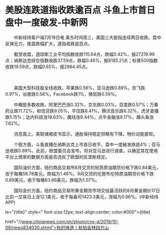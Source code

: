 # 美股连跌道指收跌逾百点 斗鱼上市首日盘中一度破发-中新网

　　中新经纬客户端7月18日电 美东时间周三，美国三大股指连续两日收跌。盘中反弹无力，尾盘跌幅扩大，道指收跌逾百点。

　　截至收盘，道琼斯工业平均指数收跌115.64点，跌幅0.42%，报27219.99点；纳斯达克综合指数收跌37.59点，跌幅0.46%，报8185.21点；标普500指数收跌19.59点，跌幅0.65%，报2984.45点。

　　

　　美国大型科技股全线收跌，苹果跌0.56%，亚马逊跌0.89%，奈飞跌0.97%，谷歌跌0.58%，Facebook跌1%，微软跌0.59%。

　　中概股多数收跌，阿里巴巴涨0.32%，京东跌0.03%，百度跌0.57%；万春药业跌11.72%，和信贷跌9.05%，华住跌8.41%，腾讯音乐跌6.32%，虎牙直播跌5.15%；达内科技涨18.63%，魔线涨9.44%，点牛金融涨8.17%，趣头条涨7.62%。

　　消息面上，美联储褐皮书显示，通胀保持稳定但略有下降，物价动能疲软。

　　个股方面，斗鱼直播在纳斯达克上市首日收平，盘中一度破发跌逾4%；亚马逊收跌0.89%，此前，欧盟委员会宣布，将对亚马逊进行调查，以确定其在使用平台上商家的数据方面是否违反了欧盟的反垄断规定。

　　国际油价方面，纽约商品交易所8月交货的轻质原油期货价格下跌0.84美元，收于每桶56.78美元，跌幅为1.46%。9月交货的伦敦布伦特原油期货价格下跌0.69美元，收于每桶63.66美元，跌幅为1.07%。

　　国际金价方面，纽约商品交易所黄金期货市场交投最活跃的8月黄金期价17日比前一交易日上涨12.1美元，收于每盎司1423.3美元，涨幅为0.86%。(中新经纬APP)

le="{title}" style=" font-size:12px; text-align:center; color:#000">{title}

href="//www.chinanews.com/sh/shipin/cns-d/2019/10-09/news834030.shtml">秋的味道！航拍吉林四方山
